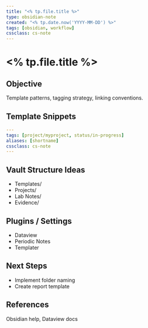 ```yaml
---
title: "<% tp.file.title %>"
type: obsidian-note
created: "<% tp.date.now('YYYY-MM-DD') %>"
tags: [obsidian, workflow]
cssclass: cs-note
---
```


# <% tp.file.title %>

## Objective
Template patterns, tagging strategy, linking conventions.

## Template Snippets
```yaml
---
tags: [project/myproject, status/in-progress]
aliases: [shortname]
cssclass: cs-note
---
```

## Vault Structure Ideas
- Templates/  
- Projects/  
- Lab Notes/  
- Evidence/

## Plugins / Settings
- Dataview
- Periodic Notes
- Templater

## Next Steps
- Implement folder naming  
- Create report template

## References
Obsidian help, Dataview docs

